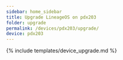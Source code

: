 ```yaml
---
sidebar: home_sidebar
title: Upgrade LineageOS on pdx203
folder: upgrade
permalink: /devices/pdx203/upgrade/
device: pdx203
---
```

{% include templates/device_upgrade.md %}
